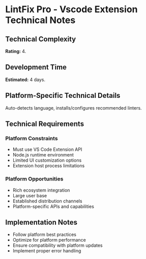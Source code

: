 # LintFix Pro - Vscode Extension Technical Notes

## Technical Complexity
**Rating:** 4.

## Development Time
**Estimated:** 4 days.

## Platform-Specific Technical Details
Auto-detects language, installs/configures recommended linters.

## Technical Requirements

### Platform Constraints
- Must use VS Code Extension API
- Node.js runtime environment
- Limited UI customization options
- Extension host process limitations

### Platform Opportunities
- Rich ecosystem integration
- Large user base
- Established distribution channels
- Platform-specific APIs and capabilities

## Implementation Notes
- Follow platform best practices
- Optimize for platform performance
- Ensure compatibility with platform updates
- Implement proper error handling
